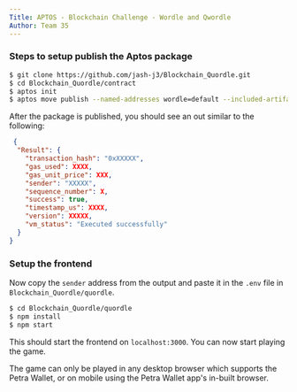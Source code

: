 ```yaml
---
Title: APTOS - Blockchain Challenge - Wordle and Qwordle
Author: Team 35
---
```


### Steps to setup publish the Aptos package

```bash
$ git clone https://github.com/jash-j3/Blockchain_Quordle.git
$ cd Blockchain_Quordle/contract
$ aptos init
$ aptos move publish --named-addresses wordle=default --included-artifacts none
```

After the package is published, you should see an out similar to the following:

```json
⁠ {
  "Result": {
    "transaction_hash": "0xXXXXX",
    "gas_used": XXXX,
    "gas_unit_price": XXX,
    "sender": "XXXXX",
    "sequence_number": X,
    "success": true,
    "timestamp_us": XXXX,
    "version": XXXXX,
    "vm_status": "Executed successfully"
  }
}
```

### Setup the frontend

Now copy the `sender` address from the output and paste it in the `.env` file in `Blockchain_Quordle/quordle`.

```bash
$ cd Blockchain_Quordle/quordle
$ npm install
$ npm start
```

This should start the frontend on `localhost:3000`. You can now start playing the game. 

The game can only be played in any desktop browser which supports the Petra Wallet, or on mobile using the Petra Wallet app's in-built browser.